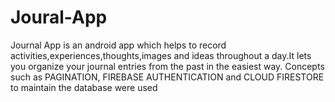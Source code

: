# Joural-App
Journal App is an android app which helps to record
activities,experiences,thoughts,images and ideas throughout a
day.It lets you organize your journal entries from the past in
the easiest way.
Concepts such as PAGINATION, FIREBASE AUTHENTICATION
and CLOUD FIRESTORE to maintain the database were used



